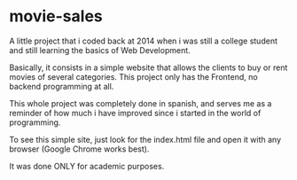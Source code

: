# movie-sales

A little project that i coded back at 2014 when i was still a college student and still learning the basics of Web Development.

Basically, it consists in a simple website that allows the clients to buy or rent movies of several categories. This project only has the Frontend, no backend programming at all.

This whole project was completely done in spanish, and serves me as a reminder of how much i have improved since i started in the world of programming.

To see this simple site, just look for the index.html file and open it with any browser (Google Chrome works best).

It was done ONLY for academic purposes.
